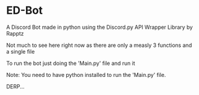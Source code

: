 # ED-Bot
A Discord Bot made in python using the Discord.py API Wrapper Library by Rapptz

Not much to see here right now as there are only a measly 3 functions and a single file

To run the bot just doing the 'Main.py' file and run it 

Note: You need to have python installed to run the 'Main.py' file.

DERP...
